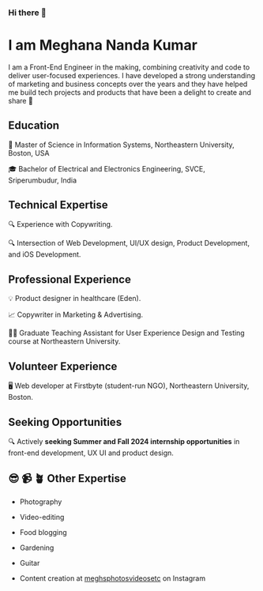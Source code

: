 ### Hi there 👋

<!--
**MeghanaNandaKumar/MeghanaNandaKumar** is a ✨ _special_ ✨ repository because its `README.md` (this file) appears on your GitHub profile.

Here are some ideas to get you started:

- 🔭 I’m currently working on Firstbyte's website development
- 🌱 I’m currently learning iOS development using Swift and Swift UI
- 👯 I’m looking to collaborate on front-end development & iOS projects, crypto, and UX UI design on Figma
- 🤔 I’m looking for help with learning Data structures and Algorithms
- 💬 Ask me about my interests and my transition from copywriting to software development - you'll be in for a ride
- 📫 How to reach me: nandakumar.me@northeastern.edu or one of my socials
- 😄 Pronouns: she/her
- ⚡ Fun fact: I know a little about everything
-->

# I am Meghana Nanda Kumar 

   I am a Front-End Engineer in the making, combining creativity and code to deliver user-focused experiences. I have developed a strong understanding of marketing and business concepts over the years and they have helped me build tech projects and products that have been a delight to create and share 🚀 

## Education

   📍 Master of Science in Information Systems, Northeastern University, Boston, USA 

   🎓 Bachelor of Electrical and Electronics Engineering, SVCE, Sriperumbudur, India

## Technical Expertise

   🔍 Experience with Copywriting.

   🔍 Intersection of Web Development, UI/UX design, Product Development, and iOS Development.

## Professional Experience

   💡 Product designer in healthcare (Eden).
   
   📈 Copywriter in Marketing & Advertising. 
   
   👩‍💻 Graduate Teaching Assistant for User Experience Design and Testing course at Northeastern University.

## Volunteer Experience

  🖥 Web developer at Firstbyte (student-run NGO), Northeastern University, Boston.

## Seeking Opportunities

   🔍 Actively **seeking Summer and Fall 2024 internship opportunities** in front-end development, UX UI and product design.

## 😎 📹 🪴 Other Expertise

   * Photography

   * Video-editing

   * Food blogging

   * Gardening

   * Guitar

   * Content creation at [meghsphotosvideosetc](https://www.instagram.com/meghsphotosvideosetc/?hl=en) on Instagram 



